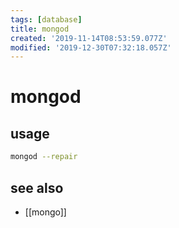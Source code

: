 ```yaml
---
tags: [database]
title: mongod
created: '2019-11-14T08:53:59.077Z'
modified: '2019-12-30T07:32:18.057Z'
---
```


# mongod

## usage
```sh
mongod --repair
```

## see also
- [[mongo]]
